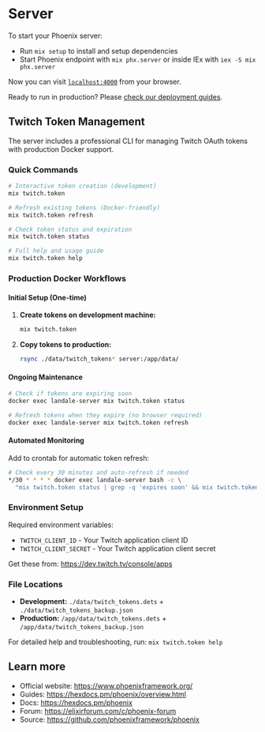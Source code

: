 # Server

To start your Phoenix server:

  * Run `mix setup` to install and setup dependencies
  * Start Phoenix endpoint with `mix phx.server` or inside IEx with `iex -S mix phx.server`

Now you can visit [`localhost:4000`](http://localhost:4000) from your browser.

Ready to run in production? Please [check our deployment guides](https://hexdocs.pm/phoenix/deployment.html).

## Twitch Token Management

The server includes a professional CLI for managing Twitch OAuth tokens with production Docker support.

### Quick Commands

```bash
# Interactive token creation (development)
mix twitch.token

# Refresh existing tokens (Docker-friendly)
mix twitch.token refresh

# Check token status and expiration
mix twitch.token status

# Full help and usage guide
mix twitch.token help
```

### Production Docker Workflows

#### Initial Setup (One-time)

1. **Create tokens on development machine:**
   ```bash
   mix twitch.token
   ```

2. **Copy tokens to production:**
   ```bash
   rsync ./data/twitch_tokens* server:/app/data/
   ```

#### Ongoing Maintenance

```bash
# Check if tokens are expiring soon
docker exec landale-server mix twitch.token status

# Refresh tokens when they expire (no browser required)
docker exec landale-server mix twitch.token refresh
```

#### Automated Monitoring

Add to crontab for automatic token refresh:

```bash
# Check every 30 minutes and auto-refresh if needed
*/30 * * * * docker exec landale-server bash -c \
  "mix twitch.token status | grep -q 'expires soon' && mix twitch.token refresh"
```

### Environment Setup

Required environment variables:
- `TWITCH_CLIENT_ID` - Your Twitch application client ID  
- `TWITCH_CLIENT_SECRET` - Your Twitch application client secret

Get these from: https://dev.twitch.tv/console/apps

### File Locations

- **Development:** `./data/twitch_tokens.dets` + `./data/twitch_tokens_backup.json`
- **Production:** `/app/data/twitch_tokens.dets` + `/app/data/twitch_tokens_backup.json`

For detailed help and troubleshooting, run: `mix twitch.token help`

## Learn more

  * Official website: https://www.phoenixframework.org/
  * Guides: https://hexdocs.pm/phoenix/overview.html
  * Docs: https://hexdocs.pm/phoenix
  * Forum: https://elixirforum.com/c/phoenix-forum
  * Source: https://github.com/phoenixframework/phoenix
